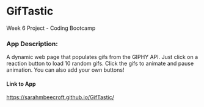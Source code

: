 # GifTastic
Week 6 Project - Coding Bootcamp

### App Description:

A dynamic web page that populates gifs from the GIPHY API. Just click on a reaction button to load 10 random gifs. Click the gifs to animate and pause animation. You can also add your own buttons!

#### Link to App
https://sarahmbeecroft.github.io/GifTastic/